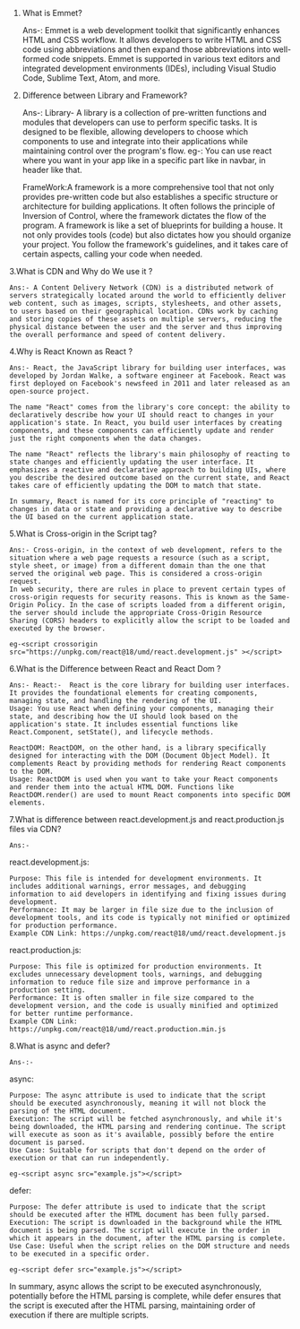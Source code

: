 1. What is Emmet?

    Ans-: Emmet is a web development toolkit that significantly enhances HTML and CSS workflow. It allows developers to write HTML and CSS code using abbreviations and then expand those abbreviations into well-formed code snippets. Emmet is supported in various text editors and integrated development environments (IDEs), including Visual Studio Code, Sublime Text, Atom, and more.

2. Difference between Library and Framework?

    Ans-: Library- A library is a collection of pre-written functions and modules that developers can use to perform specific tasks. It is designed to be flexible, allowing developers to choose which components to use and integrate into their applications while maintaining control over the program's flow. 
    eg-: You can use react where you want in your app like in a specific part like in navbar, in header like that.

    FrameWork:A framework is a more comprehensive tool that not only provides pre-written code but also establishes a specific structure or architecture for building applications. It often follows the principle of Inversion of Control, where the framework dictates the flow of the program.
    A framework is like a set of blueprints for building a house. It not only provides tools (code) but also dictates how you should organize your project. You follow the framework's guidelines, and it takes care of certain aspects, calling your code when needed.     

3.What is CDN and Why do We use it ?

    Ans:- A Content Delivery Network (CDN) is a distributed network of servers strategically located around the world to efficiently deliver web content, such as images, scripts, stylesheets, and other assets, to users based on their geographical location. CDNs work by caching and storing copies of these assets on multiple servers, reducing the physical distance between the user and the server and thus improving the overall performance and speed of content delivery.

4.Why is React Known as React ?

    Ans:- React, the JavaScript library for building user interfaces, was developed by Jordan Walke, a software engineer at Facebook. React was first deployed on Facebook's newsfeed in 2011 and later released as an open-source project.

    The name "React" comes from the library's core concept: the ability to declaratively describe how your UI should react to changes in your application's state. In React, you build user interfaces by creating components, and these components can efficiently update and render just the right components when the data changes.

    The name "React" reflects the library's main philosophy of reacting to state changes and efficiently updating the user interface. It emphasizes a reactive and declarative approach to building UIs, where you describe the desired outcome based on the current state, and React takes care of efficiently updating the DOM to match that state.

    In summary, React is named for its core principle of "reacting" to changes in data or state and providing a declarative way to describe the UI based on the current application state.

5.What is Cross-origin in the Script tag?

    Ans:- Cross-origin, in the context of web development, refers to the situation where a web page requests a resource (such as a script, style sheet, or image) from a different domain than the one that served the original web page. This is considered a cross-origin request.
    In web security, there are rules in place to prevent certain types of cross-origin requests for security reasons. This is known as the Same-Origin Policy. In the case of scripts loaded from a different origin, the server should include the appropriate Cross-Origin Resource Sharing (CORS) headers to explicitly allow the script to be loaded and executed by the browser.

    eg-<script crossorigin src="https://unpkg.com/react@18/umd/react.development.js" ></script>

6.What is the Difference between React and React Dom ?

    Ans:- React:-  React is the core library for building user interfaces. It provides the foundational elements for creating components, managing state, and handling the rendering of the UI.
    Usage: You use React when defining your components, managing their state, and describing how the UI should look based on the application's state. It includes essential functions like React.Component, setState(), and lifecycle methods.

    ReactDOM: ReactDOM, on the other hand, is a library specifically designed for interacting with the DOM (Document Object Model). It complements React by providing methods for rendering React components to the DOM.
    Usage: ReactDOM is used when you want to take your React components and render them into the actual HTML DOM. Functions like ReactDOM.render() are used to mount React components into specific DOM elements.

7.What is difference between react.development.js and react.production.js files via CDN?

    Ans:-
react.development.js:

    Purpose: This file is intended for development environments. It includes additional warnings, error messages, and debugging information to aid developers in identifying and fixing issues during development.
    Performance: It may be larger in file size due to the inclusion of development tools, and its code is typically not minified or optimized for production performance.
    Example CDN Link: https://unpkg.com/react@18/umd/react.development.js

react.production.js:

    Purpose: This file is optimized for production environments. It excludes unnecessary development tools, warnings, and debugging information to reduce file size and improve performance in a production setting.
    Performance: It is often smaller in file size compared to the development version, and the code is usually minified and optimized for better runtime performance.
    Example CDN Link: https://unpkg.com/react@18/umd/react.production.min.js

8.What is async and defer?

    Ans-:-
async:

    Purpose: The async attribute is used to indicate that the script should be executed asynchronously, meaning it will not block the parsing of the HTML document.
    Execution: The script will be fetched asynchronously, and while it's being downloaded, the HTML parsing and rendering continue. The script will execute as soon as it's available, possibly before the entire document is parsed.
    Use Case: Suitable for scripts that don't depend on the order of execution or that can run independently.

    eg-<script async src="example.js"></script>

defer:

    Purpose: The defer attribute is used to indicate that the script should be executed after the HTML document has been fully parsed.
    Execution: The script is downloaded in the background while the HTML document is being parsed. The script will execute in the order in which it appears in the document, after the HTML parsing is complete.
    Use Case: Useful when the script relies on the DOM structure and needs to be executed in a specific order.

    eg-<script defer src="example.js"></script>

In summary, async allows the script to be executed asynchronously, potentially before the HTML parsing is complete, while defer ensures that the script is executed after the HTML parsing, maintaining order of execution if there are multiple scripts.